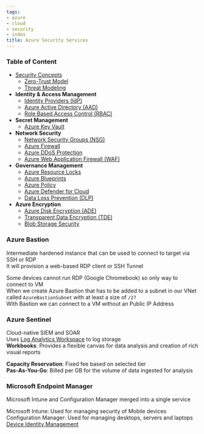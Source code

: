 ```yaml
---
tags:
- azure
- cloud
- security
- index
title: Azure Security Services
---
```


### Table of Content

* [Security Concepts](security-concepts.md)
	* [Zero-Trust Model](zero-trust-model.md)
	* [Threat Modeling](../../../cyber-security/threat-intelligence/threat-modeling.md)
* **Identity & Access Management**
	* [Identity Providers (IdP)](../../../cyber-security/access-management/identity-providers-idp.md)
	* [Azure Active Directory (AAD)](azure-active-directory/azure-active-directory-aad.md)
	* [Role Based Access Control (RBAC)](role-based-access-control-rbac.md)
* **Secret Management**
	* [Azure Key Vault](azure-key-vault.md)
* **Network Security**
	* [Network Security Groups (NSG)](../azure-networking-services/network-security-groups-nsg.md)
	* [Azure Firewall](../azure-networking-services/azure-firewall.md)
	* [Azure DDoS Protection](../azure-networking-services/azure-ddos-protection.md)
	* [Azure Web Application Firewall (WAF)](azure-web-application-firewall-waf.md)
* **Governance Management**
	* [Azure Resource Locks](azure-resource-locks.md)
	* [Azure Blueprints](azure-blueprints.md)
	* [Azure Policy](azure-policy.md)
	* [Azure Defender for Cloud](azure-defender-for-cloud.md)
	* [Data Loss Prevention (DLP)](../../../cyber-security/security-controls/data-protection/data-loss-prevention-dlp.md)
* **Azure Encryption**
	* [Azure Disk Encryption (ADE)](azure-disk-encryption-ade.md)
	* [Transparent Data Encryption (TDE)](transparent-data-encryption-tde.md)
	* [Blob Storage Security](../azure-storage-services/blob-storage-security.md)

### Azure Bastion
Intermediate hardened instance that can be used to connect to target via SSH or RDP  
It will provision a web-based RDP client or SSH Tunnel  

Some devices cannot run RDP (Google Chromebook) so only way to connect to VM  
When we create Azure Bastion that has to be added to a subnet in our VNet called `AzureBastionSubnet` with at least a size of `/27`  
With Bastion we can connect to a VM without an Public IP Address

### Azure Sentinel
Cloud-native SIEM and SOAR  
Uses [Log Analytics Workspace](../azure-analytics-services/log-analytics-workspace.md) to log storage  
**Workbooks**: Provides a flexible canvas for data analysis and creation of rich visual reports

**Capacity Reservation**: Fixed fee based on selected tier  
**Pas-As-You-Go**: Billed per GB for the volume of data ingested for analysis

### Microsoft Endpoint Manager
Microsoft Intune and Configuration Manager merged into a single service  

Microsoft Intune: Used for managing security of Mobile devices  
Configuration Manager: Used for managing desktops, servers and laptops  
[Device Identity Management](azure-active-directory/device-identity-management.md)